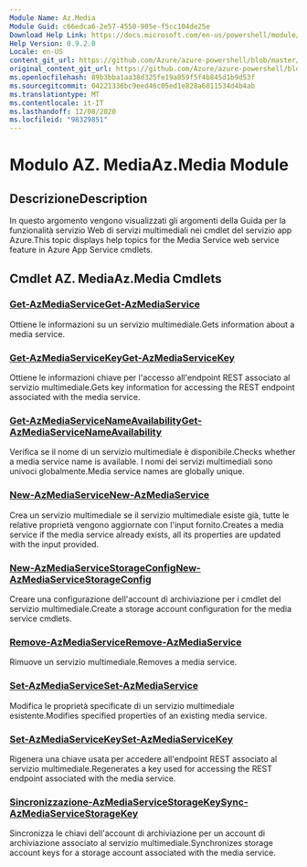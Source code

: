 ```yaml
---
Module Name: Az.Media
Module Guid: c66edca6-2e57-4550-905e-f5cc104de25e
Download Help Link: https://docs.microsoft.com/en-us/powershell/module/az.media
Help Version: 0.9.2.0
Locale: en-US
content_git_url: https://github.com/Azure/azure-powershell/blob/master/src/Media/Media/help/Az.Media.md
original_content_git_url: https://github.com/Azure/azure-powershell/blob/master/src/Media/Media/help/Az.Media.md
ms.openlocfilehash: 89b3bba1aa38d325fe19a859f5f4b845d1b9d53f
ms.sourcegitcommit: 04221336bc9eed46c05ed1e828a6811534d4b4ab
ms.translationtype: MT
ms.contentlocale: it-IT
ms.lasthandoff: 12/08/2020
ms.locfileid: "98329851"
---
```

# <span data-ttu-id="d2187-101">Modulo AZ. Media</span><span class="sxs-lookup"><span data-stu-id="d2187-101">Az.Media Module</span></span>
## <span data-ttu-id="d2187-102">Descrizione</span><span class="sxs-lookup"><span data-stu-id="d2187-102">Description</span></span>
<span data-ttu-id="d2187-103">In questo argomento vengono visualizzati gli argomenti della Guida per la funzionalità servizio Web di servizi multimediali nei cmdlet del servizio app Azure.</span><span class="sxs-lookup"><span data-stu-id="d2187-103">This topic displays help topics for the Media Service web service feature in Azure App Service cmdlets.</span></span>

## <span data-ttu-id="d2187-104">Cmdlet AZ. Media</span><span class="sxs-lookup"><span data-stu-id="d2187-104">Az.Media Cmdlets</span></span>
### [<span data-ttu-id="d2187-105">Get-AzMediaService</span><span class="sxs-lookup"><span data-stu-id="d2187-105">Get-AzMediaService</span></span>](Get-AzMediaService.md)
<span data-ttu-id="d2187-106">Ottiene le informazioni su un servizio multimediale.</span><span class="sxs-lookup"><span data-stu-id="d2187-106">Gets information about a media service.</span></span>

### [<span data-ttu-id="d2187-107">Get-AzMediaServiceKey</span><span class="sxs-lookup"><span data-stu-id="d2187-107">Get-AzMediaServiceKey</span></span>](Get-AzMediaServiceKey.md)
<span data-ttu-id="d2187-108">Ottiene le informazioni chiave per l'accesso all'endpoint REST associato al servizio multimediale.</span><span class="sxs-lookup"><span data-stu-id="d2187-108">Gets key information for accessing the REST endpoint associated with the media service.</span></span>

### [<span data-ttu-id="d2187-109">Get-AzMediaServiceNameAvailability</span><span class="sxs-lookup"><span data-stu-id="d2187-109">Get-AzMediaServiceNameAvailability</span></span>](Get-AzMediaServiceNameAvailability.md)
<span data-ttu-id="d2187-110">Verifica se il nome di un servizio multimediale è disponibile.</span><span class="sxs-lookup"><span data-stu-id="d2187-110">Checks whether a media service name is available.</span></span>
<span data-ttu-id="d2187-111">I nomi dei servizi multimediali sono univoci globalmente.</span><span class="sxs-lookup"><span data-stu-id="d2187-111">Media service names are globally unique.</span></span>

### [<span data-ttu-id="d2187-112">New-AzMediaService</span><span class="sxs-lookup"><span data-stu-id="d2187-112">New-AzMediaService</span></span>](New-AzMediaService.md)
<span data-ttu-id="d2187-113">Crea un servizio multimediale se il servizio multimediale esiste già, tutte le relative proprietà vengono aggiornate con l'input fornito.</span><span class="sxs-lookup"><span data-stu-id="d2187-113">Creates a media service if the media service already exists, all its properties are updated with the input provided.</span></span>

### [<span data-ttu-id="d2187-114">New-AzMediaServiceStorageConfig</span><span class="sxs-lookup"><span data-stu-id="d2187-114">New-AzMediaServiceStorageConfig</span></span>](New-AzMediaServiceStorageConfig.md)
<span data-ttu-id="d2187-115">Creare una configurazione dell'account di archiviazione per i cmdlet del servizio multimediale.</span><span class="sxs-lookup"><span data-stu-id="d2187-115">Create a storage account configuration for the media service cmdlets.</span></span>

### [<span data-ttu-id="d2187-116">Remove-AzMediaService</span><span class="sxs-lookup"><span data-stu-id="d2187-116">Remove-AzMediaService</span></span>](Remove-AzMediaService.md)
<span data-ttu-id="d2187-117">Rimuove un servizio multimediale.</span><span class="sxs-lookup"><span data-stu-id="d2187-117">Removes a media service.</span></span>

### [<span data-ttu-id="d2187-118">Set-AzMediaService</span><span class="sxs-lookup"><span data-stu-id="d2187-118">Set-AzMediaService</span></span>](Set-AzMediaService.md)
<span data-ttu-id="d2187-119">Modifica le proprietà specificate di un servizio multimediale esistente.</span><span class="sxs-lookup"><span data-stu-id="d2187-119">Modifies specified properties of an existing media service.</span></span>

### [<span data-ttu-id="d2187-120">Set-AzMediaServiceKey</span><span class="sxs-lookup"><span data-stu-id="d2187-120">Set-AzMediaServiceKey</span></span>](Set-AzMediaServiceKey.md)
<span data-ttu-id="d2187-121">Rigenera una chiave usata per accedere all'endpoint REST associato al servizio multimediale.</span><span class="sxs-lookup"><span data-stu-id="d2187-121">Regenerates a key used for accessing the REST endpoint associated with the media service.</span></span>

### [<span data-ttu-id="d2187-122">Sincronizzazione-AzMediaServiceStorageKey</span><span class="sxs-lookup"><span data-stu-id="d2187-122">Sync-AzMediaServiceStorageKey</span></span>](Sync-AzMediaServiceStorageKey.md)
<span data-ttu-id="d2187-123">Sincronizza le chiavi dell'account di archiviazione per un account di archiviazione associato al servizio multimediale.</span><span class="sxs-lookup"><span data-stu-id="d2187-123">Synchronizes storage account keys for a storage account associated with the media service.</span></span>

